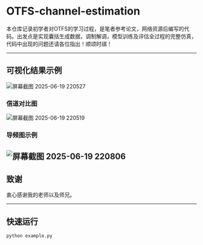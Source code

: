 # OTFS-channel-estimation
本仓库记录初学者对OTFS的学习过程，是笔者参考论文，网络资源后编写的代码。出发点是实现囊括生成数据，调制解调，模型训练及评估全过程的完整仿真，代码中出现的问题还请各位指出！顺颂时祺！

---

## 可视化结果示例
![屏幕截图 2025-06-19 220527](https://github.com/user-attachments/assets/614efeee-d128-4b50-a246-8c31dd1bfe1b)
### 信道对比图
![屏幕截图 2025-06-19 220519](https://github.com/user-attachments/assets/af0648f5-5496-46f0-a79d-4e0c2b68bca7)
### 导频图示例
![屏幕截图 2025-06-19 220806](https://github.com/user-attachments/assets/24adc83c-ad78-4eae-9993-74cfe7370482)
---

## 致谢

衷心感谢我的老师以及师兄。

---
## 快速运行
```bash
python example.py

